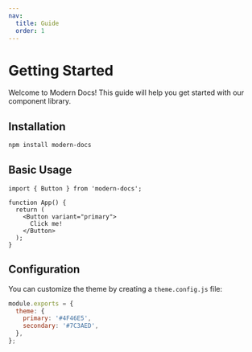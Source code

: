 ```yaml
---
nav:
  title: Guide
  order: 1
---
```


# Getting Started

Welcome to Modern Docs! This guide will help you get started with our component library.

## Installation

```bash
npm install modern-docs
```

## Basic Usage

```tsx
import { Button } from 'modern-docs';

function App() {
  return (
    <Button variant="primary">
      Click me!
    </Button>
  );
}
```

## Configuration

You can customize the theme by creating a `theme.config.js` file:

```js
module.exports = {
  theme: {
    primary: '#4F46E5',
    secondary: '#7C3AED',
  },
};
```